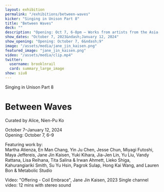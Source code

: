 ```yaml
---
layout: exhibition
permalink: "/exhibitions/between-waves"
kicker: "Singing in Unison Part 8"
title: "Between Waves"
deck: ""
description: "Opening: Oct 7, 6-8pm — Works from artists from the Asia-Pacific region through the interconnectedness of islands and oceans, linked by transformative technology."
show_dates: "October 7, 2023&ndash;January 12, 2024"
show_opening: "Opening: October 7, 6&ndash;9"
image: "/assets/media/jane_jin_kaisen.png"
featured_image: "jane_jin_kaisen.png"
video: "/assets/media/clip.mp4"
twitter:
  username: brooklnrail
  card: summary_large_image
show: siu8
---
```


<div class="lead margin-bottom-105 tablet:margin-bottom-3">
  <p class="font-sans-sm tablet-lg:font-sans-lg measure-2 text-medium text-white text-italic">Singing in Unison Part 8</p>
  <h1 class="margin-y-2 line-height-sans-1 font-sans-2xl mobile-lg:font-sans-2xl tablet-lg:margin-y-3 tablet-lg:font-sans-3xl measure-2 text-thin margin-0 text-white text-uppercase">Between Waves</h1>
  <p class="margin-0 font-sans-lg tablet:font-sans-lg measure-2 text-light text-white">Curated by Alice, Nien-Pu Ko</p>
  <p class="font-sans-md tabletlg:font-sans-lg measure-2 text-light text-white">October 7&ndash;January 12, 2024</br>Opening: October 7, 6&ndash;9</p>
  <p class="font-sans-2xs mobile-lg:font-sans-sm tablet-lg:font-sans-md measure-3 text-light text-white">Featuring work by:<br>
    <span class="text-medium">Martha Atienza, En Man Chang, Yin Ju Chen, Jesse Chun, Miyagi Futoshi, Maya Jeffereis, Jane Jin Kaisen, Yuki Kihara, Jia-Jen Lin, Yu Liu, Vandy Rattana, Lisa Reihana, Tita Salina & Irwan Ahmett, Lieko Shiga, Kahurangiariki Smith, Su Yu Hsin, Pagrok Sulap, Hong Kai Wang, and Lauren Bon & Metabolic Studio</span>
  </p>
  <p class="font-sans-3xs measure-3 text-base text-italic text-white">Video: "Offering - Coil Embrace", Jane Jin Kaisen, 2023 Single channel video: 12 mins with stereo sound</p>
</div>
